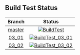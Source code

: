 ## Build Test Status
|Branch|Status|
|:---:|:---:|
| [master](https://github.com/Souto-Naitou/PG3/tree/master) |[![BuildTest](https://github.com/Souto-Naitou/PG3/actions/workflows/ReleaseBuildTest.yml/badge.svg?branch=master)](https://github.com/Souto-Naitou/PG3/actions/workflows/ReleaseBuildTest.yml)|
| [03_01](https://github.com/Souto-Naitou/PG3/tree/03_01) | [![BuildTest_03_01](https://github.com/Souto-Naitou/PG3/actions/workflows/03_01.yml/badge.svg?branch=03_01)](https://github.com/Souto-Naitou/PG3/actions/workflows/03_01.yml) |
| [03_02](https://github.com/Souto-Naitou/PG3/tree/03_02) | [![BuildTest_03_02](https://github.com/Souto-Naitou/PG3/actions/workflows/03_02.yml/badge.svg?branch=03_02)](https://github.com/Souto-Naitou/PG3/actions/workflows/03_02.yml) |
